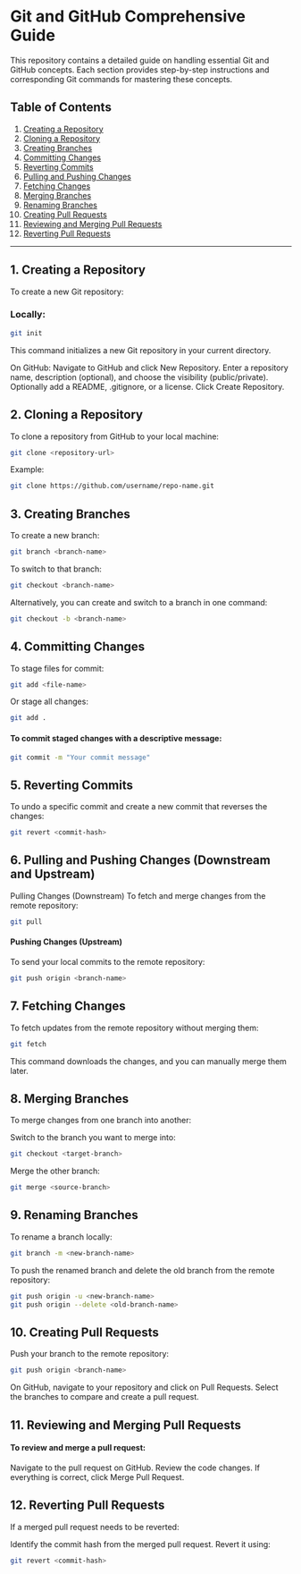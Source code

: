 # Git and GitHub Comprehensive Guide

This repository contains a detailed guide on handling essential Git and GitHub concepts. Each section provides step-by-step instructions and corresponding Git commands for mastering these concepts.

## Table of Contents
1. [Creating a Repository](#1-creating-a-repository)
2. [Cloning a Repository](#2-cloning-a-repository)
3. [Creating Branches](#3-creating-branches)
4. [Committing Changes](#4-committing-changes)
5. [Reverting Commits](#5-reverting-commits)
6. [Pulling and Pushing Changes](#6-pulling-and-pushing-changes-downstream-and-upstream)
7. [Fetching Changes](#7-fetching-changes)
8. [Merging Branches](#8-merging-branches)
9. [Renaming Branches](#9-renaming-branches)
10. [Creating Pull Requests](#10-creating-pull-requests)
11. [Reviewing and Merging Pull Requests](#11-reviewing-and-merging-pull-requests)
12. [Reverting Pull Requests](#12-reverting-pull-requests)

---

## 1. Creating a Repository

To create a new Git repository:

### Locally:
```bash
git init
```
This command initializes a new Git repository in your current directory.

On GitHub:
Navigate to GitHub and click New Repository.
Enter a repository name, description (optional), and choose the visibility (public/private).
Optionally add a README, .gitignore, or a license.
Click Create Repository.
## 2. Cloning a Repository
To clone a repository from GitHub to your local machine:

```bash
git clone <repository-url>
```
Example:

```bash
git clone https://github.com/username/repo-name.git
```
## 3. Creating Branches
To create a new branch:

```bash
git branch <branch-name>
```
To switch to that branch:

```bash
git checkout <branch-name>
```
Alternatively, you can create and switch to a branch in one command:

``` bash
git checkout -b <branch-name>
```

## 4. Committing Changes
To stage files for commit:

```bash
git add <file-name>
```
Or stage all changes:

```bash
git add .
```
#### To commit staged changes with a descriptive message:

``` bash
git commit -m "Your commit message"
```
## 5. Reverting Commits
To undo a specific commit and create a new commit that reverses the changes:

```bash
git revert <commit-hash>
```
## 6. Pulling and Pushing Changes (Downstream and Upstream)
Pulling Changes (Downstream)
To fetch and merge changes from the remote repository:

``` bash
git pull
```

#### Pushing Changes (Upstream)
To send your local commits to the remote repository:

``` bash
git push origin <branch-name>
```
## 7. Fetching Changes
To fetch updates from the remote repository without merging them:

```bash
git fetch
```
This command downloads the changes, and you can manually merge them later.

## 8. Merging Branches
To merge changes from one branch into another:

Switch to the branch you want to merge into:
``` bash
git checkout <target-branch>
```
Merge the other branch:
```bash
git merge <source-branch>
```
## 9. Renaming Branches
To rename a branch locally:

```bash
git branch -m <new-branch-name>
```
To push the renamed branch and delete the old branch from the remote repository:

```bash
git push origin -u <new-branch-name>
git push origin --delete <old-branch-name>
```
## 10. Creating Pull Requests
Push your branch to the remote repository:
```bash
git push origin <branch-name>
```
On GitHub, navigate to your repository and click on Pull Requests.
Select the branches to compare and create a pull request.
## 11. Reviewing and Merging Pull Requests
#### To review and merge a pull request:

Navigate to the pull request on GitHub.
Review the code changes.
If everything is correct, click Merge Pull Request.
## 12. Reverting Pull Requests
If a merged pull request needs to be reverted:

Identify the commit hash from the merged pull request.
Revert it using:
``` bash
git revert <commit-hash>
```